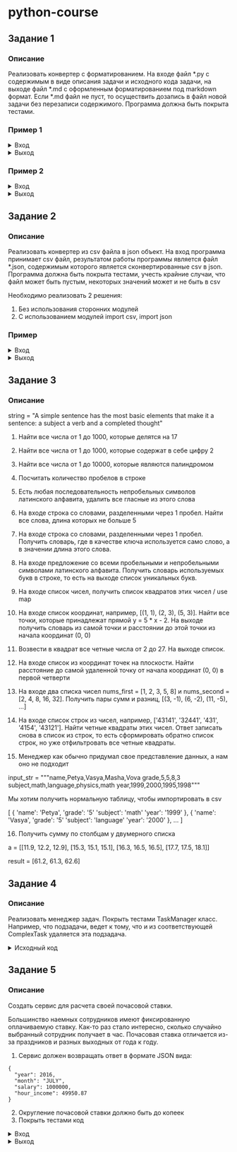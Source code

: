 

# python-course

## Задание 1

### Описание

Реализовать конвертер c форматированием. На входе файл *.py c содержимым в виде описания задачи и исходного кода задачи, на выходе файл *.md с оформленным форматированием под markdown формат. Если *.md файл не пуст, то осуществить дозапись в файл новой задачи без перезаписи содержимого.
Программа должна быть покрыта тестами.

### Пример 1
<details><summary>Вход</summary><blockquote>
    
solution.py

```
# title Print Hello
# description Напечатать на экран Hello!
# ---end----

def print_hello():
    print('Hello!')
    
```    
 
out.md
````

````
</blockquote></details>


<details><summary>Выход</summary><blockquote>

out.md

````
+ [Print Hello](#print-hello)

## Print Hello

Напечатать на экран Hello!

```python 
def print_hello():
    print('Hello!')
```

````
</blockquote></details>

### Пример 2

<details><summary>Вход</summary><blockquote>

solution.py

```
# title Print Greeting
# description Напечатать на экран Greeting!
# ---end----

def print_greeting():
    print('Greeting!')
    
```    
 
out.md

````
+ [Print Hello](#print-hello)

## Print Hello

Напечатать на экран Hello!

```python 
def print_hello():
    print('Hello!')
```
````
</blockquote></details>
    
<details><summary>Выход</summary><blockquote>

out.md

````
+ [Print Hello](#print-hello)
+ [Print Greeting](#print-greeting)

## Print Hello

Напечатать на экран Hello!

```python 
def print_hello():
    print('Hello!')
```

## Print Greeting

Напечатать на экран Greeting!

```python 
def print_greeting():
    print('Greeting!')
```
````
</blockquote></details>

## Задание 2

### Описание

Реализовать конвертер из csv файла в json объект. На вход программа принимает csv файл, результатом работы программы является файл *.json, содержимым которого является сконвертированные csv в json.
Программа должна быть покрыта тестами, учесть крайние случаи, что файл может быть пустым, некоторых значений может и не быть в csv

Необходимо реализовать 2 решения:
1. Без использования сторонних модулей
2. С использованием модулей import csv, import json 



### Пример

<details><summary>Вход</summary><blockquote>

input.csv

```
id,name,birth,salary,department
1,Ivan,1980,150000,1
2,Alex,1960,200000,5
3,Ivan,,130000,8
```
</blockquote></details>

<details><summary>Выход</summary><blockquote>

output.json

```
[
 {
   id: 1,
   name: Ivan,
   birth: 1980,
   salary: 150000,
   department: 1
 },
 {
   id: 2,
   name: Alex,
   birth: 1960,
   salary: 200000,
   department: 5
 },
 {
   id: 3,
   name: Ivan,
   birth: null,
   salary: 130000,
   department: 8
 }
]
```
</blockquote></details>

## Задание 3

### Описание

string = "A simple sentence has the most basic elements that make it a sentence: a subject a verb and a completed thought"

1. Найти все числа от 1 до 1000, которые делятся на 17

2. Найти все числа от 1 до 1000, которые содержат в себе цифру 2

3. Найти все числа от 1 до 10000, которые являются палиндромом	

4. Посчитать количество пробелов в строке

5. Есть любая последовательность непробельных символов латинского алфавита, удалить все гласные из этого слова

6. На входе строка со словами, разделенными через 1 пробел. Найти все слова, длина которых не больше 5

7. На входе строка со словами, разделенными через 1 пробел. Получить словарь, где в качестве ключа используется само слово, а в значении длина этого слова.

8. На входе предложение со всеми пробельными и непробельными символами латинского алфавита. Получить словарь используемых букв в строке, то есть на выходе список уникальных букв.

9. На входе список чисел, получить список квадратов этих чисел / use map

10. На входе список координат, например, [(1, 1), (2, 3), (5, 3)]. Найти все точки, которые принадлежат прямой y = 5 * x - 2. 
На выходе получить словарь из самой точки и расстоянии до этой точки из начала координат (0, 0)

11. Возвести в квадрат все четные числа от 2 до 27. На выходе список.

12. На входе список из координат точек на плоскости. Найти расстояние до самой удаленной точку от начала координат (0, 0) в первой четверти 

13. На входе два списка чисел nums_first = [1, 2, 3, 5, 8] и nums_second = [2, 4, 8, 16, 32]. Получить пары сумм и разниц, [(3, -1), (6, -2), (11, -5), ...]

14. На входе список строк из чисел, например, ['43141', '32441', '431', '4154', '43121']. Найти четные квадраты этих чисел. Ответ записать снова в список из строк, то есть сформировать обратно список строк, но уже отфильтровать все четные квадраты.

15. Менеджер как обычно придумал свое представление данных, а нам оно не подходит

input_str = """name,Petya,Vasya,Masha,Vova
grade,5,5,8,3
subject,math,language,physics,math
year,1999,2000,1995,1998"""


Мы хотим получить нормальную таблицу, чтобы импортировать в csv


[
  {
    'name': 'Petya',
    'grade': '5'
    'subject': 'math'
    'year': '1999'
  },
  {
    'name': 'Vasya',
    'grade': '5'
    'subject': 'language'
    'year': '2000'
  },
  ...
]


16. Получить сумму по столбцам у двумерного списка

a = [[11.9, 12.2, 12.9],
    [15.3, 15.1, 15.1], 
    [16.3, 16.5, 16.5],
    [17.7, 17.5, 18.1]]
    
result = [61.2, 61.3, 62.6]  




## Задание 4

### Описание

Реализовать менеджер задач.
Покрыть тестами TaskManager класс. Например, что подзадачи, ведет к тому, что и из соответствующей ComplexTask удаляется эта подзадача. 


<details><summary>Исходный код</summary><blockquote>

````
class Task:
    def __init__(self, id, name, description, ):
        self.__id = id
        self.__name = name
        self.__description = description
        
    def get_id(self):
        return self.__id
        
    def get_name(self):
        return self.__name


class Subtask(Task):
    # have comlex task id
    def __init__(self):
        self.parent_id = 
    

class ComplexTask(Task):
    # contains list of subtasks
    def __init__(self):
        self.subtasks = []  

  
class TaskManager:
    
    id_series = 0
    
    def __init__(self):
        self.tasks = {}
        self.subtasks = {}
    
    
    def __get_and_increment_id(self):
        next_id_value = TaskManager.id_series
        TaskManager.id_series += 1 
        return next_id_value
        
    
    def create_task(self, name, description):
        current_id = self.__get_and_increment_id()
        new_task = Task(current_id, name, description)
        self.tasks[current_id] = new_task
        return new_task
    
    
    def create_subtask(self, subtask):
        pass
    
    def create_complex_task(self, complex_task):
        pass
    
    def get_tasks(self):
        pass
    
    def get_subtasks(self):
        pass
    
    def get_complex_tasks(self):
        pass
    
    def get_tasks_by_id(self, id):
        pass
    
    def get_subtasks_by_id(self, id):
        pass
    
    def get_complex_tasks_by_id(self, id):
        pass
    
    def remove_tasks(self):
        pass
    
    def remove_subtasks(self):
        pass
    
    def remove_complex_tasks(self):
        pass
    
    def remove_task_by_id(self, id):
        pass
    
    def remove_subtask_by_id(self, id):
        pass
    
    def remove_complex_task_by_id(self, id):
        pass
    
    def update_status(self, task):
        pass
````

</blockquote></details>


## Задание 5

### Описание

Создать сервис для расчета своей почасовой ставки.

Большинство наемных сотрудников имеют фиксированную оплачиваемую ставку. Как-то раз стало интересно, сколько случайно выбранный сотрудник получает в час.
Почасовая ставка отличается из-за праздников и разных выходных от года к году.

1. Сервис должен возвращать ответ в формате JSON вида:
```
{
  "year": 2016,
  "month": "JULY",
  "salary": 1000000,
  "hour_income": 49950.87
}
```
2. Округление почасовой ставки должно быть до копеек
3. Покрыть тестами код



<details><summary>Вход</summary><blockquote>
input.json
```
{
  "year": 2016,
  "month": "JULY",
  "salary": 1000000
}
```
</blockquote></details>

<details><summary>Выход</summary><blockquote>
output.json
```
{
  "year": 2016,
  "month": "JULY",
  "salary": 1000000,
  "hour_income": 49950.87
}
```
</blockquote></details>

